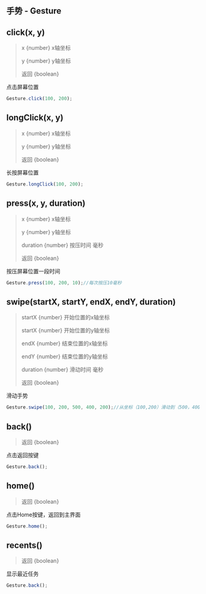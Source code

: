 ## 手势 - Gesture

## click(x, y)
> x {number} x轴坐标
> 
> y {number} y轴坐标
> 
> 返回 {boolean}

点击屏幕位置

```javascript
Gesture.click(100, 200);
```

## longClick(x, y)
> x {number} x轴坐标
> 
> y {number} y轴坐标
> 
> 返回 {boolean}

长按屏幕位置

```javascript
Gesture.longClick(100, 200);
```

## press(x, y, duration)
> x {number} x轴坐标
> 
> y {number} y轴坐标
> 
> duration {number} 按压时间  毫秒
> 
> 返回 {boolean}

按压屏幕位置一段时间

```javascript
Gesture.press(100, 200, 10);//每次按压10毫秒
```

## swipe(startX, startY, endX, endY, duration)
> startX {number} 开始位置的x轴坐标
> 
> startX {number} 开始位置的y轴坐标
> 
> endX {number} 结束位置的x轴坐标
> 
> endY {number} 结束位置的y轴坐标
> 
> duration {number} 滑动时间  毫秒
> 
> 返回 {boolean}

滑动手势

```javascript
Gesture.swipe(100, 200, 500, 400, 200);//从坐标（100,200）滑动到（500，400），执行时间为200毫秒
```

## back()
> 返回 {boolean}

点击返回按键

```javascript
Gesture.back();
```

## home()
> 返回 {boolean}

点击Home按键，返回到主界面

```javascript
Gesture.home();
```

## recents()
> 返回 {boolean}

显示最近任务

```javascript
Gesture.back();
```
